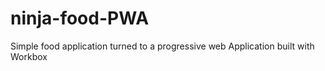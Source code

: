 # ninja-food-PWA
Simple food application turned to a progressive web Application built with Workbox
